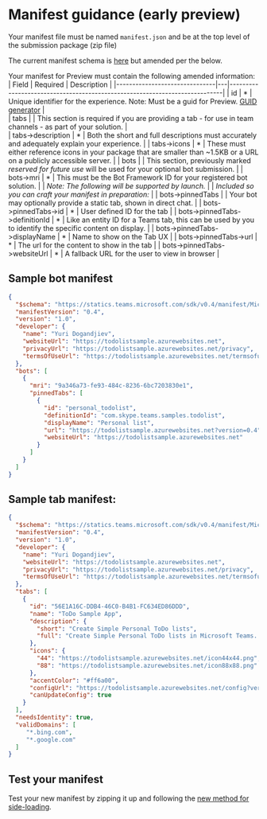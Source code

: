 # Manifest guidance (early preview)

Your manifest file must be named `manifest.json` and be at the top level of the submission package (zip file)

The current manifest schema is [here](../schema.md) but amended per the below.  

Your manifest for Preview must contain the following amended information:
| Field  | Required   | Description   | 
|-------------------------------|---|----------------------------------------------------------------------------|
|	id	|	*	|	Unique identifier for the experience.  Note: Must be a guid for Preview.  [GUID generator](https://guidgenerator.com/)	|	
|	tabs	|		|	This section is required if you are providing a tab - for use in team channels - as part of your solution.	|	
| tabs->description | * | Both the short and full descriptions must accurately and adequately explain your experience. |
| tabs->icons | * | These must either reference icons in your package that are smaller than ~1.5KB or a URL on a publicly accessible server. |
|	bots	|		|	This section, previously marked _reserved for future use_ will be used for your optional bot submission.	|
|	bots->mri	|	*	|	This must be the Bot Framework ID for your registered bot solution.	|
| _Note: The following will be supported by launch._ | | _Included so you can craft your manifest in preparation:_ | 
|	bots->pinnedTabs	|	  | Your bot may optionally provide a static tab, shown in direct chat.	|
|	bots->pinnedTabs->id	|	*	|	User defined ID for the tab	|
|	bots->pinnedTabs->definitionId	|	*	|	Like an entity ID for a Teams tab, this can be used by you to identify the specific content on display.	|
|	bots->pinnedTabs->displayName	|	*	|	Name to show on the Tab UX	|
|	bots->pinnedTabs->url	|	*	|	The url for the content to show in the tab	|
|	bots->pinnedTabs->websiteUrl | * 	|	A fallback URL for the user to view in browser 	|

## Sample bot manifest

```json
{
  "$schema": "https://statics.teams.microsoft.com/sdk/v0.4/manifest/MicrosoftTeams.schema.json", 
  "manifestVersion": "0.4",
  "version": "1.0",
  "developer": {
    "name": "Yuri Dogandjiev",
    "websiteUrl": "https://todolistsample.azurewebsites.net",
    "privacyUrl": "https://todolistsample.azurewebsites.net/privacy",
    "termsOfUseUrl": "https://todolistsample.azurewebsites.net/termsofuse"
  },
  "bots": [
    {
      "mri": "9a346a73-fe93-484c-8236-6bc7203830e1", 
      "pinnedTabs": [
        {
          "id": "personal_todolist",  
          "definitionId": "com.skype.teams.samples.todolist",
          "displayName": "Personal list",
          "url": "https://todolistsample.azurewebsites.net?version=0.4",  
          "websiteUrl": "https://todolistsample.azurewebsites.net" 
        }
      ]
    }
  ]
}
```

## Sample tab manifest:

```json
{
  "$schema": "https://statics.teams.microsoft.com/sdk/v0.4/manifest/MicrosoftTeams.schema.json", 
  "manifestVersion": "0.4",
  "version": "1.0",
  "developer": {
    "name": "Yuri Dogandjiev",
    "websiteUrl": "https://todolistsample.azurewebsites.net",
    "privacyUrl": "https://todolistsample.azurewebsites.net/privacy",
    "termsOfUseUrl": "https://todolistsample.azurewebsites.net/termsofuse"
  },
  "tabs": [
    {
      "id": "56E1A16C-DDB4-46C0-B4B1-FC634ED86DDD",  
      "name": "ToDo Sample App",
      "description": {
        "short": "Create Simple Personal ToDo lists",
        "full": "Create Simple Personal ToDo lists in Microsoft Teams.  Sign in with your favorite service, and start creating your own personal ToDo lists."
      },
      "icons": {
        "44": "https://todolistsample.azurewebsites.net/icon44x44.png", 
        "88": "https://todolistsample.azurewebsites.net/icon88x88.png"
      },
      "accentColor": "#ff6a00",
      "configUrl": "https://todolistsample.azurewebsites.net/config?version=0.4",
      "canUpdateConfig": true
    }
  ],
  "needsIdentity": true,
  "validDomains": [
     "*.bing.com",
     "*.google.com"
  ]
}
```

## Test your manifest

Test your new manifest by zipping it up and following the [new method for side-loading](sideload.md).
